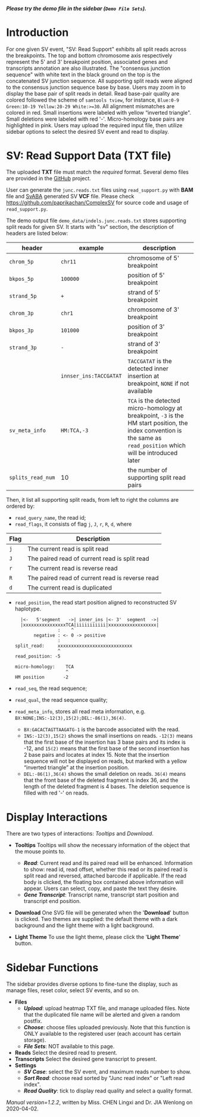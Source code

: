 ##### Please try the demo file in the sidebar (`Demo File Sets`).

<!-- ##### [Download](https://raw.githubusercontent.com/Nobel-Justin/Oviz-Bio-demo/master/SV_Read_Support/demo_data/indels.junc.reads.txt) the `official demo input`. -->

# Introduction
For one given SV event, "SV: Read Support" exhibits all split reads across the breakpoints.  The top and bottom chromosome axis respectively represent the 5' and 3' breakpoint position, associated genes and transcripts annotation are also illustrated. The "consensus junction sequence" with white text in the black ground on the top is the concatenated SV junction sequence. All supporting split reads were aligned to the consensus junction sequence base by base. Users may zoom in to display the base pair of split reads in detail. Read base-pair quality are colored followed the scheme of `samtools tview`, for instance, `Blue:0-9 Green:10-19 Yellow:20-29 White:>=30`. All alignment mismatches are colored in red. Small insertions were labeled with yellow “inverted triangle". Small deletions were labeled with red '-'. Micro-homology base pairs are highlighted in pink. Users may upload the required input file, then utilize sidebar options to select the desired SV event and read to display.

# SV: Read Support Data (TXT file)
The uploaded **TXT** file must match the *required* format. Several demo files are provided in the [GitHub](https://github.com/Nobel-Justin/Oviz-Bio-demo/tree/master/SV_Read_Support/demo_data) project.

User can generate the `junc.reads.txt` files using `read_support.py` with **BAM** file and [SvABA](https://github.com/walaj/svaba) generated SV **VCF** file. Please check https://github.com/paprikachan/ComplexSV for source code and usage of `read_support.py`.

The demo output file `demo_data/indels.junc.reads.txt` stores supporting split reads for given SV. It starts with "sv" section,  the description of headers are listed below:

|header|example|description|
|---|---|---|  
| `chrom_5p` | `chr11` | chromosome of 5' breakpoint |
| `bkpos_5p` | `100000`| position of 5' breakpoint |
| `strand_5p` | `+` | strand of 5' breakpoint |
| `chrom_3p` | `chr1` | chromosome of 3' breakpoint |
| `bkpos_3p` | `101000` | position of  3' breakpoint |
| `strand_3p` | `-` |  strand of 3' breakpoint |
|| `innser_ins:TACCGATAT` | `TACCGATAT` is the detected inner insertion at breakpoint, `NONE` if not available |
| `sv_meta_info` | `HM:TCA,-3` | `TCA` is the detected micro-homology at breakpoint, `-3` is the HM start position, the index convention is the same as `read_position` which will be introduced later |
| `splits_read_num` | 10 | the number of supporting split read pairs |

Then, it list all supporting split reads, from left to right the columns are ordered by:

+ `read_query_name`, the read id;
+ `read_flags`, it consists of flag `j`, `J`, `r`, `R`, `d`, where

|Flag|Description|
|---|---|
|`j`|The current read is split read|
|`J`|The paired read of current read is split read|
|`r`|The current read is reverse read|
|`R`|The paired read of current read is reverse read|
|`d`|The current read is duplicated|

+ `read_position`, the read start position aligned to reconstructed SV haplotype.


  ```
    |<-   5'segment   ->| inner_ins |<- 3'  segment  ->|
    |xxxxxxxxxxxxxxxxTCA|iiiiiiiiiii|xxxxxxxxxxxxxxxxxx|
                  :    ^
         negative : <- 0 -> positive
                  :
  split_read:     xxxxxxxxxxxxxxxxxxxxxxxxxxxx
                  ^
  read_position: -5
                     
  micro-homology:    TCA   
                     ^
  HM position       -2
  ```
  
+ `read_seq`, the read sequence;
+ `read_qual`, the read sequence quality;
+ `read_meta_info`, stores all read meta information, e.g. `BX:NONE;INS:-12(3),15(2);DEL:-86(1),36(4)`.
  - `BX:GACACTAGTTAAGATG-1` is the barcode associated with the read.
  - `INS:-12(3),15(2)` shows the small insertions on reads. `-12(3)` means that the first base of the insertion has 3 base pairs and its index is -12, and `15(2)` means that the first base of the second insertion has 2 base pairs and locates at index 15.  Note that the insertion sequence will not be displayed on reads, but marked with a yellow “inverted triangle” at the insertion position.
  - `DEL:-86(1),36(4)` shows the small deletion on reads. `36(4)` means that the front base of the deleted fragment is index 36, and the length of the deleted fragment is 4 bases. The deletion sequence is filled with red '-' on reads.


# Display Interactions
There are two types of interactions: *Tooltips* and *Download*.

- **Tooltips**
  Tooltips will show the necessary information of the object that the mouse points to.
  + __*Read*__: Current read and its paired read will be enhanced. Information to show: read id, read offset, whether this read or its paired read is split read and reversed, attached barcode if applicable. If the read body is clicked, the floating box contained above information will appear. Users can select, copy, and paste the text they desire.
  + __*Gene Transcript*__: Transcript name, transcript start position and transcript end position.
  
- **Download**
  One SVG file will be generated when the '**Download**' button is clicked. Two themes are supplied: the default theme with a dark background and the light theme with a light background. 
- **Light Theme**
  To use the light theme, please click the '**Light Theme**' button.

# Sidebar Functions
The sidebar provides diverse options to fine-tune the display, such as manage files, reset color, select SV events, and so on.

- **Files**
  + __*Upload*__: upload heatmap TXT file, and manage uploaded files. Note that the duplicated file name will be alerted and given a random postfix.
  + __*Choose*__: choose files uploaded previously. Note that this function is ONLY available to the registered user (each account has certain storage).
  + __*File Sets*__: NOT available to this page.
- **Reads**
  Select the desired read to present.
- **Transcripts**
  Select the desired gene transcript to present.
- **Settings**
  + __*SV Case*__: select the SV event, and maximum reads number to show.
  + __*Sort Read*__: choose read sorted by "Junc read index" or "Left read index".
  + __*Read Quality*__: tick to display read quality and select a quality format.

*Manual version=1.2.2*, written by Miss. CHEN Lingxi and Dr. JIA Wenlong on 2020-04-02.
